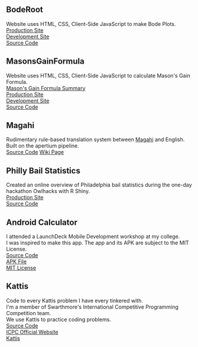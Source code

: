 ## BodeRoot
  Website uses HTML, CSS, Client-Side JavaScript to make Bode Plots. <br/>
  [Production Site](https://lpsa.swarthmore.edu/Bode/bodeDraw.html) <br/>
  [Development Site](https://vader-coder.github.io/BodeRoot/) <br/>
  [Source Code](https://github.com/vader-coder/BodeRoot) <br/>

## MasonsGainFormula
  Website uses HTML, CSS, Client-Side JavaScript to calculate Mason's Gain Formula. <br/>
  [Mason's Gain Formula Summary](https://en.wikipedia.org/wiki/Mason%27s_gain_formula#Formula) <br/>
  [Production Site](https://lpsa.swarthmore.edu/SFG/) <br/>
  [Development Site](https://vader-coder.github.io/MasonsGainFormula/) <br/>
  [Source Code](https://github.com/vader-coder/MasonsGainFormula) <br/>

## Magahi
  Rudimentary rule-based translation system between [Magahi](https://en.wikipedia.org/wiki/Magahi_language) and English. <br/>
  Built on the apertium pipeline.<br/>
  [Source Code](https://github.com/apertium/apertium-mag)
  [Wiki Page](https://wikis.swarthmore.edu/ling073/Magahi)

## Philly Bail Statistics
  Created an online overview of Philadelphia bail statistics during the one-day hackathon Owlhacks with R Shiny. <br/>
  [Production Site](https://phillybail.shinyapps.io/philly-bail/) <br/>
  [Source Code](https://github.com/dzhen19/philly-bail) <br/>

## Android Calculator
  I attended a LaunchDeck Mobile Development workshop at my college. <br/>
  I was inspired to make this app. The app and its APK are subject to the MIT License. <br/>
  [Source Code](https://github.com/vader-coder/Scientific-Calculator) <br/>
  [APK File](https://drive.google.com/drive/folders/1bs8LLBjq0-AEpmbTAWSDFc9EvHRBoRHG?usp=sharing) <br/>
  [MIT License](https://opensource.org/licenses/MIT) <br/>

## Kattis
  Code to every Kattis problem I have every tinkered with. <br/>
  I'm a member of Swarthmore's International Competitive Programming Competition team. <br/>
  We use Kattis to practice coding problems. <br/>
  [Source Code](https://github.com/vader-coder/Kattis) <br/>
  [ICPC Official Website](https://icpc.global/) <br/>
  [Kattis](https://open.kattis.com/) <br/>